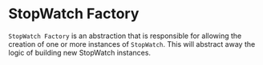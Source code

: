 # StopWatch Factory

`StopWatch Factory` is an abstraction that is responsible for allowing the creation of one or more instances of `StopWatch`. This will abstract away the logic of building new StopWatch instances. 